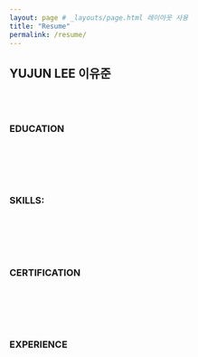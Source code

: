 ```yaml
---
layout: page # _layouts/page.html 레이아웃 사용
title: "Resume"
permalink: /resume/
---
```


## YUJUN LEE 이유준
<br />
<br />

### EDUCATION
<br />
<br />
<br />
<br />

### SKILLS:
<br />
<br />
<br />
<br />

### CERTIFICATION
<br />
<br />
<br />
<br />

### EXPERIENCE
